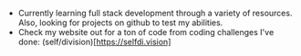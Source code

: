 - Currently learning full stack development through a variety of resources. Also, looking for projects on github to test my abilities.
- Check my website out for a ton of code from coding challenges I've done: (self/division)[https://selfdi.vision]
